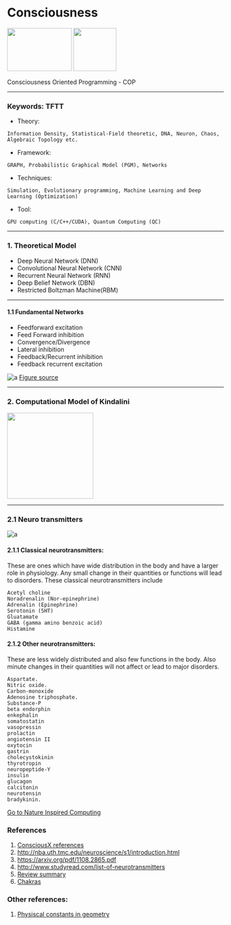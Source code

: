 


# Consciousness

<img src="http://liveanddare.com/wp-content/uploads/2015/09/deep-meditation.jpg" width="150" height="100" /> <img src="http://2.bp.blogspot.com/-Vk5M0aeNsR8/USe_kcti-QI/AAAAAAAAUE4/kNZqg1Wy1XU/s1600/kundalini1-Meditation.jpg" width="100" height="100" />

Consciousness Oriented Programming - COP

--------------------

### Keywords: TFTT

* Theory:
```
Information Density, Statistical-Field theoretic, DNA, Neuron, Chaos, Algebraic Topology etc.
```

* Framework:  
```
GRAPH, Probabilistic Graphical Model (PGM), Networks
```

* Techniques: 
```
Simulation, Evolutionary programming, Machine Learning and Deep Learning (Optimization)
```

* Tool: 
```
GPU computing (C/C++/CUDA), Quantum Computing (QC)
```



------------------------------
### 1. Theoretical Model 

* Deep Neural Network (DNN)
* Convolutional Neural Network (CNN)
* Recurrent Neural Network (RNN)
* Deep Belief Network (DBN)
* Restricted Boltzman Machine(RBM)
-----------------------------------
#### 1.1 Fundamental Networks
 * Feedforward excitation
 * Feed Forward inhibition
 * Convergence/Divergence
 * Lateral inhibition
 * Feedback/Recurrent inhibition
 * Feedback recurrent excitation
 

![a](https://github.com/Vasuji/consciousX/blob/master/pics/network.png)
[Figure source](http://nba.uth.tmc.edu/neuroscience/s1/introduction.html)

-------------------------------------------


### 2. Computational Model of Kindalini

<img src="http://2.bp.blogspot.com/-Vk5M0aeNsR8/USe_kcti-QI/AAAAAAAAUE4/kNZqg1Wy1XU/s1600/kundalini1-Meditation.jpg" width="200" height="200" />


------------------------
### 2.1 Neuro transmitters

![a](https://s-media-cache-ak0.pinimg.com/564x/cb/22/fd/cb22fd8a2f1623144472c9ff1f933044.jpg)

#### 2.1.1 Classical neurotransmitters: 
These are ones which have wide distribution in the body and have a larger role in physiology. Any small change in their quantities or functions will lead to disorders. These classical neurotransmitters include
```
Acetyl choline
Noradrenalin (Nor-epinephrine)
Adrenalin (Epinephrine)
Serotonin (5HT)
Gluatamate
GABA (gamma amino benzoic acid)
Histamine
```
#### 2.1.2 Other neurotransmitters: 
These are less widely distributed and also few functions in the body. Also minute changes in their quantities will not affect or lead to major disorders.
```
Aspartate.
Nitric oxide.
Carbon-monoxide
Adenosine triphosphate.
Substance-P
beta endorphin
enkephalin
somatostatin
vasopressin
prolactin
angiotensin II
oxytocin
gastrin
cholecystokinin
thyrotropin
neuropeptide-Y
insulin
glucagon
calcitonin
neurotensin
bradykinin.
```


[Go to Nature Inspired Computing](https://consciox.github.io/nic/)


### References
1. [ConsciousX references](https://github.com/Vasuji/consciousX/blob/master/references.md)
2. http://nba.uth.tmc.edu/neuroscience/s1/introduction.html
3. https://arxiv.org/pdf/1108.2865.pdf
4. http://www.studyread.com/list-of-neurotransmitters
5. [Review summary](https://docs.google.com/spreadsheets/d/1xej5Nca2xUUtrZ1GCyPjFMqI9ZgNq_OhgnTxOOMQ2js/edit#gid=404493967)
6. [Chakras](https://www.pinterest.com/actvib/chakras/)

### Other references:
1. [Physiscal constants in geometry](http://biologygeometry.blogspot.com/2008/03/biology.html)
